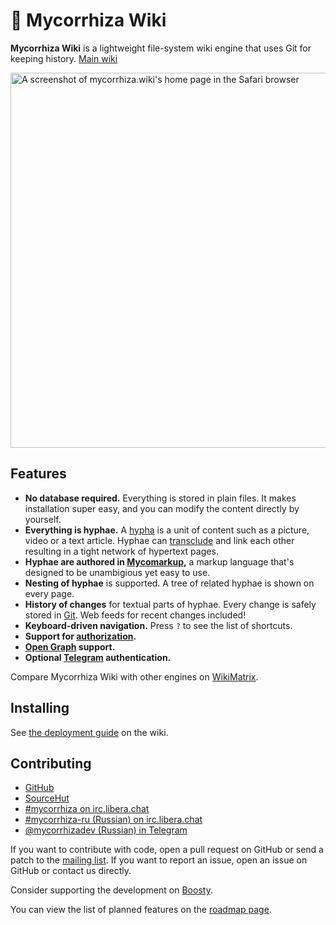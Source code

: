 # 🍄 Mycorrhiza Wiki

**Mycorrhiza Wiki** is a lightweight file-system wiki engine that uses Git for keeping history. [Main wiki](https://mycorrhiza.wiki)

<img src="https://mycorrhiza.wiki/binary/release/1.8/screenshot" alt="A screenshot of mycorrhiza.wiki's home page in the Safari browser" width="600">


## Features

* **No database required.** Everything is stored in plain files. It makes installation super easy, and you can modify the content directly by yourself.
* **Everything is hyphae.** A [hypha] is a unit of content such as a picture, video or a text article. Hyphae can [transclude][transclusion] and link each other resulting in a tight network of hypertext pages.
* **Hyphae are authored in [Mycomarkup],** a markup language that's designed to be unambigious yet easy to use.
* **Nesting of hyphae** is supported. A tree of related hyphae is shown on every page.
* **History of changes** for textual parts of hyphae. Every change is safely stored in [Git]. Web feeds for recent changes included!
* **Keyboard-driven navigation.** Press `?` to see the list of shortcuts.
* **Support for [authorization].**
* **[Open Graph] support.**
* **Optional [Telegram] authentication.**

[hypha]: https://mycorrhiza.wiki/hypha/feature/hypha
[transclusion]: https://mycorrhiza.wiki/hypha/feature/transclusion
[authorization]: https://mycorrhiza.wiki/hypha/feature/authorization
[Mycomarkup]: https://mycorrhiza.wiki/help/en/mycomarkup
[Git]: https://mycorrhiza.wiki/hypha/integration/git
[Open Graph]: https://mycorrhiza.wiki/hypha/standard/opengraph
[Telegram]: https://mycorrhiza.wiki/help/en/telegram

Compare Mycorrhiza Wiki with other engines on [WikiMatrix](https://www.wikimatrix.org/show/mycorrhiza).


## Installing

See [the deployment guide](https://mycorrhiza.wiki/hypha/guide/deployment) on the wiki.


## Contributing

* [GitHub](https://github.com/bouncepaw/mycorrhiza)
* [SourceHut](https://sr.ht/~bouncepaw/mycorrhiza)
* [#mycorrhiza on irc.libera.chat](irc://irc.libera.chat/#mycorrhiza)
* [#mycorrhiza-ru (Russian) on irc.libera.chat](irc://irc.libera.chat/#mycorrhiza-ru)
* [@mycorrhizadev (Russian) in Telegram](https://t.me/mycorrhizadev)

If you want to contribute with code, open a pull request on GitHub or send a
patch to the [mailing list]. If you want to report an issue, open an issue on
GitHub or contact us directly.

Consider supporting the development on [Boosty](https://boosty.to/bouncepaw).

You can view the list of planned features on the [roadmap page].

[mailing list]: https://lists.sr.ht/~bouncepaw/mycorrhiza-devel
[roadmap page]: https://mycorrhiza.wiki/hypha/release/roadmap
